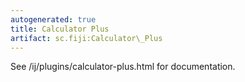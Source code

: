 ```yaml
---
autogenerated: true
title: Calculator Plus
artifact: sc.fiji:Calculator\_Plus
---
```


See /ij/plugins/calculator-plus.html for documentation.

